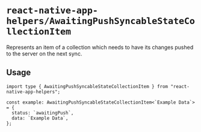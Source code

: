 # `react-native-app-helpers/AwaitingPushSyncableStateCollectionItem`

Represents an item of a collection which needs to have its changes pushed to the
server on the next sync.

## Usage

```tsx
import type { AwaitingPushSyncableStateCollectionItem } from "react-native-app-helpers";

const example: AwaitingPushSyncableStateCollectionItem<`Example Data`> = {
  status: `awaitingPush`,
  data: `Example Data`,
};
```
